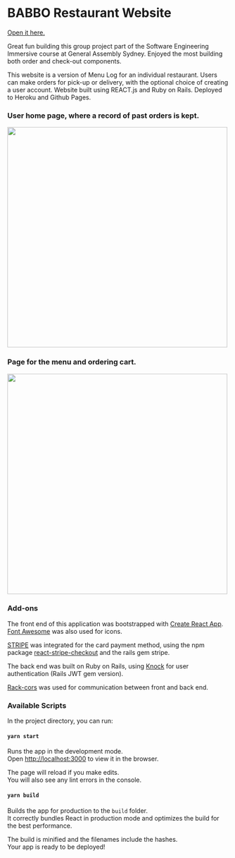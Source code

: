 # BABBO Restaurant Website

[Open it here.](https://anapgsilva.github.io/restaurant_client/#/)

Great fun building this group project part of the Software Engineering Immersive course at General Assembly Sydney. Enjoyed the most building both order and check-out components.

This website is a version of Menu Log for an individual restaurant. Users can make orders for pick-up or delivery, with the optional choice of creating a user account. Website built using REACT.js and Ruby on Rails. Deployed to Heroku and Github Pages.


### User home page, where a record of past orders is kept.

<img src="https://anapgsilva.github.io/restaurant_client/babbo-home.png" width="500">

### Page for the menu and ordering cart.

<img src="https://anapgsilva.github.io/restaurant_client/babbo.png" width="500">


### Add-ons

The front end of this application was bootstrapped with [Create React App](https://github.com/facebook/create-react-app). [Font Awesome](https://fontawesome.com/) was also used for icons.

[STRIPE](https://stripe.com/docs/development) was integrated for the card payment method, using the npm package [react-stripe-checkout](https://www.npmjs.com/package/react-stripe-checkout) and the rails gem stripe.

The back end was built on Ruby on Rails, using [Knock](https://dev.to/amckean12/user-authentication-for-a-rails-api-and-a-react-client-part-1-server-side-3fej) for user authentication (Rails JWT gem version).

[Rack-cors](https://github.com/cyu/rack-cors) was used for communication between front and back end.


### Available Scripts

In the project directory, you can run:

#### `yarn start`

Runs the app in the development mode.<br />
Open [http://localhost:3000](http://localhost:3000) to view it in the browser.

The page will reload if you make edits.<br />
You will also see any lint errors in the console.


#### `yarn build`

Builds the app for production to the `build` folder.<br />
It correctly bundles React in production mode and optimizes the build for the best performance.

The build is minified and the filenames include the hashes.<br />
Your app is ready to be deployed!
